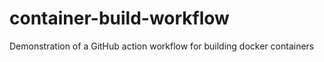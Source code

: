# container-build-workflow
Demonstration of a GitHub action workflow for building docker containers

